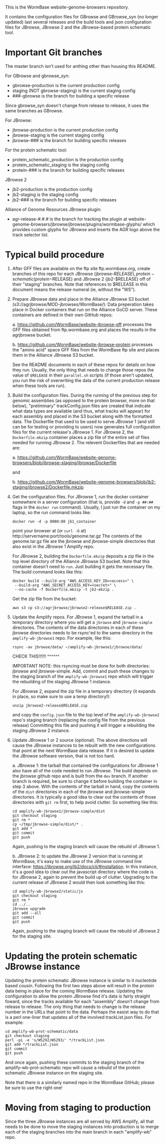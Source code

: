 This is the WormBase website-genome-browsers repository.

It contains the configuration files for GBrowse and GBrowse_syn (no longer
updated) last several releases and the build tools and json configuration files
for JBrowse, JBrowse 2 and the JBrowse-based protein schematic tool.

# Important Git branches

The master branch isn't used for anthing other than housing this README.

For GBrowse and gbrowse_syn:

- gbrowse-production is the current production config
- staging (NOT gbrowse-staging) is the current staging config
- ###-gbrowse is the branch for building a specific release

Since gbrowse_syn doesn't change from release to release, it uses
the same branches as GBrowse.

For JBrowse:

- jbrowse-production is the current production config
- jbrowse-staging is the current staging config
- jbrowse-### is the branch for building specific releases

For the protein schematic tool:

- protein_schematic_production is the production config
- protein_schematic_staging is the staging config
- protein-### is the branch for building specific releases

JBrowse 2

- jb2-production is the production config
- jb2-staging is the staging config
- jb2-### is the branch for building specific releases

Alliance of Genome Resources JBrowse plugin:

- agr-release-#.#.# is the branch for tracking the plugin at
  website-genome-browsers/jbrowse/jbrowse/plugins/wormbase-glyphs/
  which provides custom glyphs for JBrowse and inserts the
  AGR logo above the track selector list.

# Typical build procedure

1. After GFF files are available on the ftp site ftp.wormbase.org,
   create branches of this repo for each JBrowse (jbrowse-$RELEASE),
   protein-schematic (protein-$RELEASE) and JBrowse 2 (jb2-$RELEASE)
   off of their "staging" branches. Note that references to $RELEASE in this
   document means the release numeral (ie, without the "WS").

2. Prepare JBrowse data and place in the Alliance JBrowse S3 bucket
   (s3://agrjbrowse/MOD-jbrowses/WormBase/): Data preperation takes place in
   Docker containers that run on the Alliance GoCD server. These containers are
   defined in their own GitHub repos:

   a. https://github.com/WormBase/website-jbrowse-gff processes the GFF files
   obtained from ftp.wormbase.org and places the results in the agrjbrowse bucket.

   b. https://github.com/WormBase/website-jbrowse-protein processes the "amino
   acid" space GFF files from the WormBase ftp site and places them in the
   Alliance JBrowse S3 bucket.

   See the README documents in each of these repos for details on how they run.
   Usually, the only thing that needs to change those repos the value of
   `$RELEASE` in their `parallel.sh` scripts (if those aren't updated, you run
   the risk of overwriting the data of the current production release when
   these tools are run).

3. Build the configuration files. During the running of the previous step for
   genomic assemblies (as opposed to the protein browser, more on that below),
   "preliminary" trackConfig.json files are created that indicate what data
   types are available (and thus, what tracks will appear) for each assembly
   and placed in the S3 bucket along with the formatted data. The Dockerfile
   that used to be used to serve JBrowse 1 (and still can be for testing or
   providing to users) now generates full configuration files for the current
   release's JBrowse 1. For JBrowse 2, the `Dockerfile.mkzip` container places
   a zip file of the entire set of files needed for running JBrowse 2. The
   relevent Dockerfiles that are needed are:

   a. https://github.com/WormBase/website-genome-browsers/blob/jbrowse-staging/jbrowse/Dockerfile

   and

   b. https://github.com/WormBase/website-genome-browsers/blob/jb2-staging/jbrowse2/Dockerfile.mkzip

4. Get the configuration files. For JBrowse 1, run the docker container somewhere
   in a server configuration (that is, provide `-d` and `-p ##:##` flags in the
   `docker run` command). Usually, I just run the container on my laptop, so the
   run command looks like:

   ```
   docker run -d -p 8080:80 jb1_container
   ```

   point your browser at (or `curl -O` at) http://servername:port/tools/genome.tar.gz
   The contents of the genome.tar.gz file are the jbrowse and jbrowse-simple
   directories that also exist in the JBrowse 1 Amplify repo.

   For JBrowse 2, building the `Dockerfile.mkzip` deposits a zip file in the
   top level directory of the Alliance JBrowse S3 bucket. Note that this
   container doesn't need to `run`. Just building it gets the necessary file.
   The build command looks like this:

   ```
   docker build --build-arg "AWS_ACCESS_KEY_ID=<access>" \
    --build-arg "AWS_SECRET_ACCESS_KEY=<secret>" \
    --no-cache -f Dockerfile.mkzip -t jb2-mkzip .
   ```

   Get the zip file from the bucket:

   ```
   aws s3 cp s3://agrjbrowse/jbrowse2-release$RELEASE.zip .
   ```

5. Update the Amplify repos. For JBrowse 1, expand the tarball in a temporary
   directory where you will get a `jbrowse` and `jbrowse-simple` directories.
   The contents of the data directories in each of these jbrowse directories
   needs to be rsync'ed to the same directory in the `amplify-wb-jbrowse1`
   repo. For example, like this:

   ```
   rsync -av jbrowse/data/ ~/amplify-wb-jbrowse1/jbrowse/data/
   ```

   CHECK THIS!!!!!! ^^^^^^

   IMPORTANT NOTE: this rsyncing must be done for both directories: jbrowse
   and jbrowse-simple. Add, commit and push these changes to the staging branch
   of the `amplify-wb-jbrowse1` repo which will trigger the rebuilding of the
   staging JBrowse 1 instance.

   For JBrowse 2, expand the zip file in a temporary directory (it expands
   in place, so make sure to use a temp directory!):

   ```
   unzip jbrowse2-release$RELEASE.zip
   ```

   and copy the `config.json` file to the top level of the `amplify-wb-jbrowse2`
   repo's staging branch (replacing the config file from the previous release)
   Committing this file and pushing it will trigger a rebuilding the staging
   JBrowse 2 instance.

6. Update JBrowse 1 or 2 source (optional). The above directions will cause
   the JBrowse instances to be rebuilt with the new configurations that point at
   the next WormBase data release. If it is desired to update the JBrowse software
   version, that is not too hard.

   a. JBrowse 1: the tarball that contained the configurations for JBrowse 1
   also have all of the code needed to run JBrowse. The build depends on the
   jbrowse github repo and is built from the `dev` branch. If another branch is
   required, be sure to change it before building the container in step 3 above.
   With the contents of the tarball in hand, copy the contents of the `dist`
   directories in each of the jbrowse and jbrowse-simple directories. It is
   typically a good idea to clear out the contents of those directories with
   `git rm` first, to help avoid clutter. So something like this:

   ```
   cd amplify-wb-jbrowse1/jbrowse-simple/dist
   git checkout staging
   git rm *
   cp ~/tmp/jbrowse-simple/dist/* .
   git add *
   git commit
   git push
   ```

   Again, pushing to the staging branch will cause the rebuild of JBrowse 1.

   b. JBrowse 2: to update the JBrowse 2 version that is running at WormBase,
   it's easy to make use of the JBrowse command line interface:
   https://jbrowse.org/jb2/docs/cli/#installation. In this instance, it's a
   good idea to clear out the javascript directory where the code is for
   JBrowse 2, again to prevent the build up of clutter. Upgrading to the
   current release of JBrowse 2 would then look something like this:

   ```
   cd amplify-wb-jbrowse2/static/js
   git checkout staging
   git rm *
   cd ../..
   jbrowse upgrade
   git add --all
   git commit
   git push
   ```

   Again, pushing to the staging branch will cause the rebuild of JBrowse 2 for
   the staging site.

# Updating the protein schematic JBrowse instance

Updating the protein schematic JBrowse instance is similar to it nucleotide
based cousin. Following the first two steps above will result in the protein
data being in place for the coming WormBase release. Updating the configuration
to allow the protein JBrowse find it's data is fairly straight foward, since
the tracks available for each "assembly" doesn't change from release to release.
The only thing that needs to change is the release number in the URLs that point
to the data. Perhaps the easist way to do that is a perl one-liner that updates
all of the involved trackList.json files. For example:

```
cd amplify-wb-prot-schematic/data
git checkout staging
perl -pi -e 's/WS292/WS293/' */trackList.json
git add */trackList.json
git commit
git push
```

And once again, pushing these commits to the staging branch of the
amplify-wb-prot-schematic repo will cause a rebuild of the protein schematic
JBrowse instance on the staging site.

Note that there is a similarly named repo in the WormBase GitHub; please be sure
to use the right one!

# Moving from staging to production

Since the three JBrowse instances are all served by AWS Amplify, all that
needs to be done to move the staging instances into production is to merge
each of the staging branches into the main branch in each "amplify-wb" repo.
